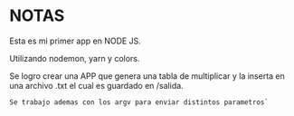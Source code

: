 # NOTAS

Esta es mi primer app en NODE JS.

Utilizando nodemon, yarn y colors.

Se logro crear una APP que genera una tabla de multiplicar y la inserta en una archivo .txt el cual es guardado en /salida.
``````````````````````````````````````````````````````
Se trabajo ademas con los argv para enviar distintos parametros`
``````````````````````````````````````````````````````